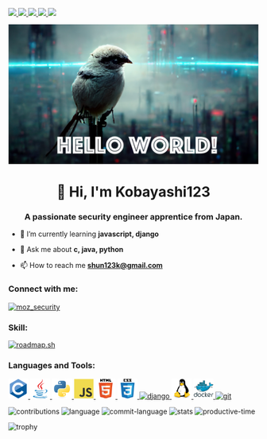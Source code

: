 <!-- badge -->
<p align="left">
  <a href="https://github.com/Kobayashi123">
    <img height="20" src="https://komarev.com/ghpvc/?username=Kobayashi123" />
  </a>
  <a href="https://github.com/Kobayashi123">
    <img height="20" src="https://img.shields.io/github/followers/Kobayashi123?label=follow&logo=github&style=flat" />
  </a>
  <a href="https://qiita.com/Moz_security">
    <img height="20" src="https://qiita-badge.apiapi.app/s/Moz_security/posts.svg" />
  </a>
  <a href="https://qiita.com/Moz_security">
    <img height="20" src="https://qiita-badge.apiapi.app/s/Moz_security/contributions.svg" />
  </a>
  <a href="https://zenn.dev/moz_sec">
    <img height="20" src="https://badgen.org/img/zenn/moz_sec/articles?style=plastic" />
  </a>
</p>
<!-- badge -->

<img align="center" src="./image/hello_world.png" alt="hello_world" />

<h1 align="center"> 👋 Hi, I'm Kobayashi123</h1>
<h3 align="center">A passionate security engineer apprentice from Japan.</h3>

- 🌱 I’m currently learning **javascript, django**

- 💬 Ask me about **c, java, python**

- 📫 How to reach me **<shun123k@gmail.com>**

<h3 align="left">Connect with me:</h3>
<p align="left">
    <a href="https://twitter.com/Moz_sec_" target="blank">
        <img align="center" src="https://raw.githubusercontent.com/rahuldkjain/github-profile-readme-generator/master/src/images/icons/Social/twitter.svg" alt="moz_security" height="30" width="40" />
    </a>
</p>

<h3 align="left">Skill:</h3>

[![roadmap.sh](https://api.roadmap.sh/v1-badge/tall/652c9c4ff43a58c923d43405?variant=dark)](https://roadmap.sh)

<h3 align="left">Languages and Tools:</h3>
<p align="left">
    <a href="https://www.cprogramming.com/" target="_blank" rel="noreferrer">
        <img src="https://raw.githubusercontent.com/devicons/devicon/master/icons/c/c-original.svg" alt="c" width="40" height="40"/>
    </a>
    <a href="https://www.java.com" target="_blank" rel="noreferrer">
        <img src="https://raw.githubusercontent.com/devicons/devicon/master/icons/java/java-original.svg" alt="java" width="40" height="40"/>
    </a>
    <a href="https://www.python.org" target="_blank" rel="noreferrer">
        <img src="https://raw.githubusercontent.com/devicons/devicon/master/icons/python/python-original.svg" alt="python" width="40" height="40"/>
    </a>
    <a href="https://developer.mozilla.org/en-US/docs/Web/JavaScript" target="_blank" rel="noreferrer">
        <img src="https://raw.githubusercontent.com/devicons/devicon/master/icons/javascript/javascript-original.svg" alt="javascript" width="40" height="40"/>
    </a>
    <a href="https://www.w3.org/html/" target="_blank" rel="noreferrer">
        <img src="https://raw.githubusercontent.com/devicons/devicon/master/icons/html5/html5-original-wordmark.svg" alt="html5" width="40" height="40"/>
    </a>
    <a href="https://www.w3schools.com/css/" target="_blank" rel="noreferrer">
        <img src="https://raw.githubusercontent.com/devicons/devicon/master/icons/css3/css3-original-wordmark.svg" alt="css3" width="40" height="40"/>
    </a>
    <a href="https://www.djangoproject.com/" target="_blank" rel="noreferrer">
        <img src="https://cdn.worldvectorlogo.com/logos/django.svg" alt="django" width="40" height="40"/>
    </a>
    <a href="https://www.linux.org/" target="_blank" rel="noreferrer">
        <img src="https://raw.githubusercontent.com/devicons/devicon/master/icons/linux/linux-original.svg" alt="linux" width="40" height="40"/>
    </a>
    <a href="https://www.docker.com/" target="_blank" rel="noreferrer">
        <img src="https://raw.githubusercontent.com/devicons/devicon/master/icons/docker/docker-original-wordmark.svg" alt="docker" width="40" height="40"/>
    </a>
    <a href="https://git-scm.com/" target="_blank" rel="noreferrer">
        <img src="https://www.vectorlogo.zone/logos/git-scm/git-scm-icon.svg" alt="git" width="40" height="40"/>
    </a>
</p>

<!-- status -->
![contributions](http://github-profile-summary-cards.vercel.app/api/cards/profile-details?username=Kobayashi123&theme=gruvbox)
![language](http://github-profile-summary-cards.vercel.app/api/cards/repos-per-language?username=Kobayashi123&theme=gruvbox)
![commit-language](http://github-profile-summary-cards.vercel.app/api/cards/most-commit-language?username=Kobayashi123&theme=gruvbox)
![stats](http://github-profile-summary-cards.vercel.app/api/cards/stats?username=Kobayashi123&theme=gruvbox)
![productive-time](http://github-profile-summary-cards.vercel.app/api/cards/productive-time?username=Kobayashi123&theme=gruvbox&utcOffset=9)
<!-- status -->

<!-- trophy -->
![trophy](https://github-profile-trophy.vercel.app/?username=kobayashi123&theme=gruvbox)
<!-- trophy -->
